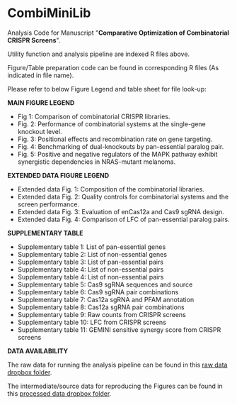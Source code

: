 # CombiMiniLib

Analysis Code for Manuscript "**Comparative Optimization of Combinatorial CRISPR Screens**".

Utility function and analysis pipeline are indexed R files above.

Figure/Table preparation code can be found in corresponding R files (As indicated in file name).

Please refer to below Figure Legend and table sheet for file look-up:

**MAIN FIGURE LEGEND**

+ Fig 1: Comparison of combinatorial CRISPR libraries. 
+ Fig. 2: Performance of combinatorial systems at the single-gene knockout level. 
+ Fig. 3: Positional effects and recombination rate on gene targeting. 
+ Fig. 4: Benchmarking of dual-knockouts by pan-essential paralog pair.
+ Fig. 5: Positive and negative regulators of the MAPK pathway exhibit synergistic dependencies in NRAS-mutant melanoma. 

**EXTENDED DATA FIGURE LEGEND**

+ Extended data Fig. 1: Composition of the combinatorial libraries.
+ Extended data Fig. 2: Quality controls for combinatorial systems and the screen performance.
+ Extended data Fig. 3: Evaluation of enCas12a and Cas9 sgRNA design.
+ Extended data Fig. 4: Comparison of LFC of pan-essential paralog pairs.


**SUPPLEMENTARY TABLE**

+ Supplementary table 1: List of pan-essential genes
+ Supplementary table 2: List of non-essential genes
+ Supplementary table 3: List of pan-essential pairs
+ Supplementary table 4: List of non-essential pairs
+ Supplementary table 4: List of non-essential pairs
+ Supplementary table 5: Cas9 sgRNA sequences and source
+ Supplementary table 6: Cas9 sgRNA pair combinations
+ Supplementary table 7: Cas12a sgRNA and PFAM annotation
+ Supplementary table 8: Cas12a sgRNA pair combinations
+ Supplementary table 9: Raw counts from CRISPR screens
+ Supplementary table 10: LFC from CRISPR screens
+ Supplementary table 11: GEMINI sensitive synergy score from CRISPR screens

**DATA AVAILABILITY**

The raw data for running the analysis pipeline can be found in this [raw data dropbox folder](https://www.dropbox.com/sh/t02poiw0hjgs6vc/AAAAu30_3TSWRZOk3fKqkGe3a?dl=0).

The intermediate/source data for reproducing the Figures can be found in this [processed data dropbox folder](https://www.dropbox.com/sh/g2afi8ra56gkw4d/AACxWZA4QedR_H-EdDNCfdkca?dl=0).

